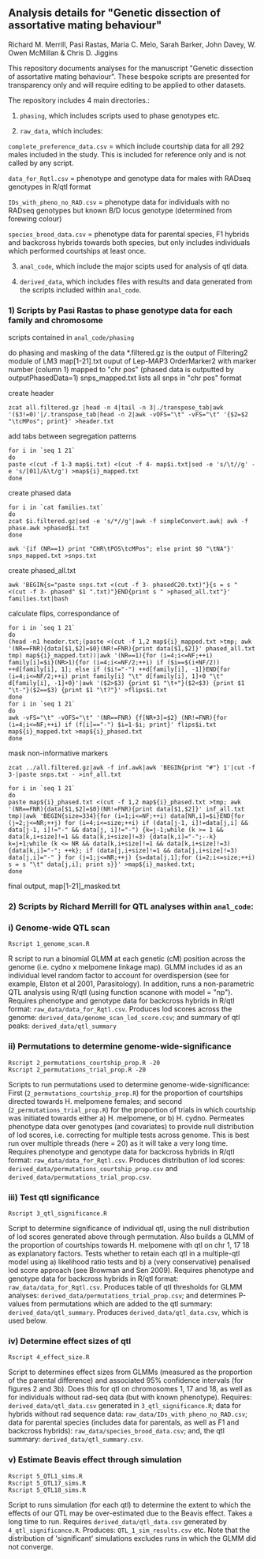 ## Analysis details for "Genetic dissection of assortative mating behaviour" ##

Richard M. Merrill, Pasi Rastas, Maria C. Melo, Sarah Barker, John Davey, W. Owen McMillan & Chris D. Jiggins

This repository documents analyses for the manuscript "Genetic dissection of assortative mating behaviour". These bespoke scripts are presented for transparency only and will require editing to be applied to other datasets. 

The repository includes 4 main directories.: 
1) `phasing`, which includes scripts used to phase genotypes etc. 

2) `raw_data`, which includes: 

`complete_preference_data.csv` = which include courtship data for all 292 males included in the study. This is included for reference only and is not called by any script.

`data_for_Rqtl.csv` = phenotype and genotype data for males with RADseq genotypes in R/qtl format

`IDs_with_pheno_no_RAD.csv` =  phenotype data for individuals with no RADseq genotypes but known B/D locus genotype (determined from forewing colour)

`species_brood_data.csv` = phenotype data for parental species, F1 hybrids and backcross hybrids towards both species, but only includes individuals which performed courtships at least once.

3) `anal_code`, which include the major scipts used for analysis of qtl data. 

4) `derived_data`, which includes files with results and data generated from the scripts included within `anal_code`.


### 1) Scripts by Pasi Rastas to phase genotype data for each family and chromosome

scripts contained in `anal_code/phasing`

do phasing and masking of the data
*.filtered.gz is the output of Filtering2 module of LM3
map[1-21].txt ouput of Lep-MAP3 OrderMarker2 with marker number (column 1) mapped to "chr pos" (phased data is outputted by outputPhasedData=1)
snps_mapped.txt lists all snps in "chr pos" format

 create header

```
zcat all.filtered.gz |head -n 4|tail -n 3|./transpose_tab|awk '($3!=0)'|/.transpose_tab|head -n 2|awk -vOFS="\t" -vFS="\t" '{$2=$2 "\tcMPos"; print}' >header.txt
```

 add tabs between segregation patterns

```
for i in `seq 1 21`
do
paste <(cut -f 1-3 map$i.txt) <(cut -f 4- map$i.txt|sed -e 's/\t//g' -e 's/[01]/&\t/g') >map${i}_mapped.txt
done
```


create phased data

```
for i in `cat families.txt` 
do
zcat $i.filtered.gz|sed -e 's/*//g'|awk -f simpleConvert.awk| awk -f phase.awk >phased$i.txt
done

awk '{if (NR==1) print "CHR\tPOS\tcMPos"; else print $0 "\tNA"}' snps_mapped.txt >snps.txt
```

create phased_all.txt

```
awk 'BEGIN{s="paste snps.txt <(cut -f 3- phasedC20.txt)"}{s = s " <(cut -f 3- phased" $1 ".txt)"}END{print s " >phased_all.txt"}' families.txt|bash
```

calculate flips, correspondance of 

```
for i in `seq 1 21`
do
(head -n1 header.txt;(paste <(cut -f 1,2 map${i}_mapped.txt >tmp; awk '(NR==FNR){data[$1,$2]=$0}(NR!=FNR){print data[$1,$2]}' phased_all.txt tmp) map${i}_mapped.txt))|awk '(NR==1){for (i=4;i<=NF;++i) family[i]=$i}(NR>1){for (i=4;i<=NF/2;++i) if ($i==$(i+NF/2)) ++d[family[i], 1]; else if ($i!="-") ++d[family[i], -1]}END{for (i=4;i<=NF/2;++i) print family[i] "\t" d[family[i], 1]+0 "\t" d[family[i], -1]+0}'|awk '($2>$3) {print $1 "\t+"}($2<$3) {print $1 "\t-"}($2==$3) {print $1 "\t?"}' >flips$i.txt
done
for i in `seq 1 21`
do
awk -vFS="\t" -vOFS="\t" '(NR==FNR) {f[NR+3]=$2} (NR!=FNR){for (i=4;i<=NF;++i) if (f[i]=="-") $i=1-$i; print}' flips$i.txt map${i}_mapped.txt >map${i}_phased.txt
done
```

mask non-informative markers

```
zcat ../all.filtered.gz|awk -f inf.awk|awk 'BEGIN{print "#"} 1'|cut -f 3-|paste snps.txt - >inf_all.txt

for i in `seq 1 21`
do 
paste map${i}_phased.txt <(cut -f 1,2 map${i}_phased.txt >tmp; awk '(NR==FNR){data[$1,$2]=$0}(NR!=FNR){print data[$1,$2]}' inf_all.txt tmp)|awk 'BEGIN{size=334}{for (i=1;i<=NF;++i) data[NR,i]=$i}END{for (j=2;j<=NR;++j) for (i=4;i<=size;++i) if (data[j-1, i]!=data[j,i] && data[j-1, i]!="-" && data[j, i]!="-") {k=j-1;while (k >= 1 && data[k,i+size]!=1 && data[k,i+size]!=3) {data[k,i]="-";--k} k=j+1;while (k <= NR && data[k,i+size]!=1 && data[k,i+size]!=3) {data[k,i]="-"; ++k}; if (data[j,i+size]!=1 && data[j,i+size]!=3) data[j,i]="-" } for (j=1;j<=NR;++j) {s=data[j,1];for (i=2;i<=size;++i) s = s "\t" data[j,i]; print s}}' >map${i}_masked.txt; 
done
```

final output, map[1-21]_masked.txt

### 2) Scripts by Richard Merrill for QTL analyses within `anal_code`:

### i) Genome-wide QTL scan

```
Rscript 1_genome_scan.R
```

R script to run a binomial GLMM at each genetic (cM) position across the genome (i.e. cydno x melpomene linkage map). GLMM includes id as an individual level random factor to account for overdispersion (see for example, Elston et al 2001, Parasitology). In addition, runs a non-parametric QTL analysis using R/qtl (using function scanone with model = "np"). Requires phenotype and genotype data for backcross hybrids in R/qtl format:  `raw_data/data_for_Rqtl.csv`. Produces lod scores across the genome: `derived_data/genome_scan_lod_score.csv`; and summary of qtl peaks:  `derived_data/qtl_summary`


### ii) Permutations to determine genome-wide-significance 

```
Rscript 2_permutations_courtship_prop.R -20
Rscript 2_permutations_trial_prop.R -20
```

Scripts to run permutations used to determine genome-wide-significance: First (`2_permutations_courtship_prop.R`) for the proportion of courtships directed towards H. melpomene females; and second (`2_permutations_trial_prop.R`) for the proportion of trials in which courtship was initiated towards either a) H. melpomene, or b) H. cydno. Permeates phenotype data over genotypes (and covariates) to provide null distribution of lod scores, i.e. correcting for multiple tests across genome. This is best run over multiple threads (here = 20) as it will take a very long time. Requires phenotype and genotype data for backcross hybrids in R/qtl format:  `raw_data/data_for_Rqtl.csv`. Produces distribution of lod scores: `derived_data/permutations_courtship_prop.csv` and `derived_data/permutations_trial_prop.csv`.




### iii) Test qtl significance

```
Rscript 3_qtl_significance.R 
```

Script to determine significance of individual qtl, using the null distribution of lod scores  generated above through permutation. Also builds a GLMM of the proportion of courtships towards H. melpomene with qtl on chr 1, 17 18 as explanatory factors. Tests whether to retain each qtl in a multiple-qtl model using a) likelihood ratio tests and b) a (very conservative) penalised lod score approach (see Browman and Sen 2009). Requires phenotype and genotype data for backcross hybrids in R/qtl format:  `raw_data/data_for_Rqtl.csv`. Produces table of qtl thresholds for GLMM analyses: `derived_data/permutations_trial_prop.csv`; and determines P-values from permutations which are added to the qtl summary: `derived_data/qtl_summary`. Produces `derived_data/qtl_data.csv`, which is used below.


### iv) Determine effect sizes of qtl

```
Rscript 4_effect_size.R 
```

Script to determines effect sizes from GLMMs (measured as the proportion of the parental difference) and associated 95% confidence intervals (for figures 2 and 3b). Does this for qtl on chromosomes 1, 17 and 18, as well as for individuals without rad-seq data (but with known phenotype). Requires: `derived_data/qtl_data.csv` generated in `3_qtl_significance.R`; data for hybrids without rad sequence data: `raw_data/IDs_with_pheno_no_RAD.csv`; data for parental species (includes data for parentals, as well as F1 and backcross hybrids): `raw_data/species_brood_data.csv`; and, the qtl summary: `derived_data/qtl_summary.csv`.


### v) Estimate Beavis effect through simulation

```
Rscript 5_QTL1_sims.R
Rscript 5_QTL17_sims.R
Rscript 5_QTL18_sims.R
```

Script to runs simulation (for each qtl) to determine the extent to which the effects of our QTL may be over-estimated due to the Beavis effect. Takes a long time to run. Requires `derived_data/qtl_data.csv` generated by `4_qtl_significance.R`. Produces: `QTL_1_sim_results.csv` etc. Note that the distribution of 'significant' simulations excludes runs in which the GLMM did not converge.
